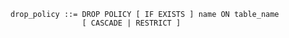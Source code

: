 ```output.ebnf
drop_policy ::= DROP POLICY [ IF EXISTS ] name ON table_name 
                [ CASCADE | RESTRICT ]
```
